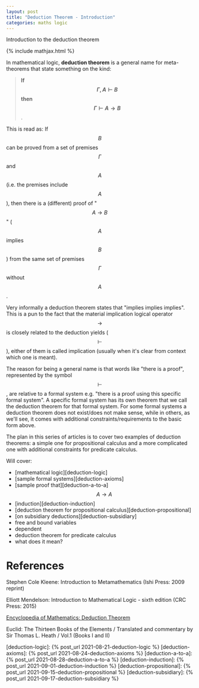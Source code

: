 ```yaml
---
layout: post
title: "Deduction Theorem - Introduction"
categories: maths logic
---
```


Introduction to the deduction theorem

{% include mathjax.html %}

In mathematical logic, **deduction theorem** is a general name for
meta-theorems that state something on the kind:

> **If $$ \Gamma, A \vdash B $$ then $$ \Gamma \vdash A \to B$$**.

This is read as: If $$B$$ can be proved from a set of premises $$\Gamma$$ and
$$A$$ (i.e. the premises include $$A$$), then there is a (different) proof of
"$$A \to B$$" ($$A$$ implies $$B$$) from the same set of premises $$\Gamma$$
without $$A$$.

Very informally a deduction theorem states that "implies implies implies". This
is a pun to the fact that the material implication logical operator $$\to$$ is
closely related to the deduction yields ($$\vdash$$), either of them is called
implication (usually when it's clear from context which one is meant).

The reason for being a general name is that words like "there is a proof",
represented by the symbol $$\vdash$$, are relative to a formal system e.g.
"there is a proof using this specific formal system". A specific formal system
has its own theorem that we call the deduction theorem for that formal system.
For some formal systems a deduction theorem does not exist/does not make sense,
while in others, as we'll see, it comes with additional
constraints/requirements to the basic form above.

The plan in this series of articles is to cover two examples of deduction
theorems: a simple one for propositional calculus and a more complicated one
with additional constraints for predicate calculus.

Will cover:
- [mathematical logic][deduction-logic]
- [sample formal systems][deduction-axioms]
- [sample proof that][deduction-a-to-a] $$A \to A$$
- [induction][deduction-induction]
- [deduction theorem for propositional calculus][deduction-propositional]
- [on subsidiary deductions][deduction-subsidiary]
- free and bound variables
- dependent
- deduction theorem for predicate calculus
- what does it mean?


# References

Stephen Cole Kleene: Introduction to Metamathematics (Ishi Press: 2009 reprint)

Elliott Mendelson: Introduction to Mathematical Logic - sixth edition (CRC Press: 2015)

[Encyclopedia of Mathematics: Deduction Theorem](http://encyclopediaofmath.org/index.php?title=Deduction_theorem&oldid=46599)

Euclid: The Thirteen Books of the Elements / Translated and commentary by Sir
Thomas L. Heath / Vol.1 (Books I and II)

[deduction-logic]:         {% post_url 2021-08-21-deduction-logic %}
[deduction-axioms]:        {% post_url 2021-08-24-deduction-axioms %}
[deduction-a-to-a]:        {% post_url 2021-08-28-deduction-a-to-a %}
[deduction-induction]:     {% post_url 2021-09-01-deduction-induction %}
[deduction-propositional]: {% post_url 2021-09-15-deduction-propositional %}
[deduction-subsidiary]:    {% post_url 2021-09-17-deduction-subsidiary %}
